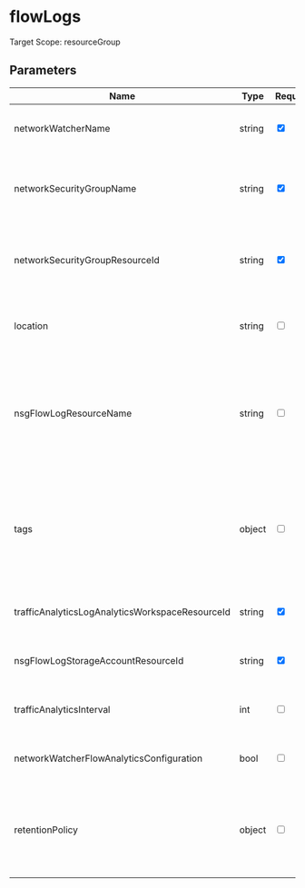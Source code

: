 ﻿# flowLogs

Target Scope: resourceGroup

## Parameters
| Name | Type | Required | Validation | Default value | Description |
| -- |  -- | -- | -- | -- | -- |
| networkWatcherName | string | <input type="checkbox" checked> | Length between 1-80 | <pre></pre> | The name of the networkwatcher for this Virtual Network. This should be pre-existing. |
| networkSecurityGroupName | string | <input type="checkbox" checked> | Length between 1-80 | <pre></pre> | The name of the network security group. Preferably identical or similar/retracable to the subnet name where it gets applied to. |
| networkSecurityGroupResourceId | string | <input type="checkbox" checked> | None | <pre></pre> | The Resource ID of the Network Security Group where you want to apply this NSG Flow Log on. This should be pre-existing. |
| location | string | <input type="checkbox"> | None | <pre>resourceGroup().location</pre> | Specifies the Azure location where the resource should be created. Defaults to the resourcegroup location. |
| nsgFlowLogResourceName | string | <input type="checkbox"> | Length between 3-45 | <pre>'nfl-<networkSecurityGroupName>'</pre> | The name of the NSG flow log (dianostics).<br>You can use the following placeholders which will be replaced by their respective values:<br>&nbsp;&nbsp;&nbsp;- <networkSecurityGroupName> will be translated in the value you use for the `networkSecurityGroupName` parameter. |
| tags | object | <input type="checkbox"> | None | <pre>{}</pre> | The tags to apply to this resource. This is an object with key/value pairs.<br>Example:<br>{<br>&nbsp;&nbsp;&nbsp;FirstTag: myvalue<br>&nbsp;&nbsp;&nbsp;SecondTag: another value<br>} |
| trafficAnalyticsLogAnalyticsWorkspaceResourceId | string | <input type="checkbox" checked> | Length between 0-* | <pre></pre> | The azure resource id of the log analytics workspace to log the flowlogs to. |
| nsgFlowLogStorageAccountResourceId | string | <input type="checkbox" checked> | None | <pre></pre> | The resourceid for the storage account to log the NSG flow logs to. This should be pre-existing. |
| trafficAnalyticsInterval | int | <input type="checkbox"> | None | <pre>10</pre> | The interval in minutes which would decide how frequently TA service should do flow analytics. |
| networkWatcherFlowAnalyticsConfiguration | bool | <input type="checkbox"> | None | <pre>true</pre> | If set to true, the network watcher flow analytics configuration will be enabled. |
| retentionPolicy | object | <input type="checkbox"> | None | <pre>{<br>  days: 0<br>  enabled: true<br>}</pre> | Parameters that define the retention policy for flow log. See the [documentation](https://learn.microsoft.com/en-us/azure/templates/microsoft.network/2021-08-01/networkwatchers/flowlogs?pivots=deployment-language-bicep#retentionpolicyparameters).<br>days: Number of days to retain flow log records.<br>enabled:	Flag to enable/disable retention. |
